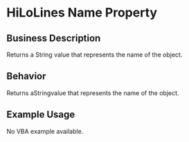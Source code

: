 # HiLoLines Name Property

## Business Description
Returns a String value that represents the name of the object.

## Behavior
Returns  aStringvalue that represents the name of the object.

## Example Usage
No VBA example available.